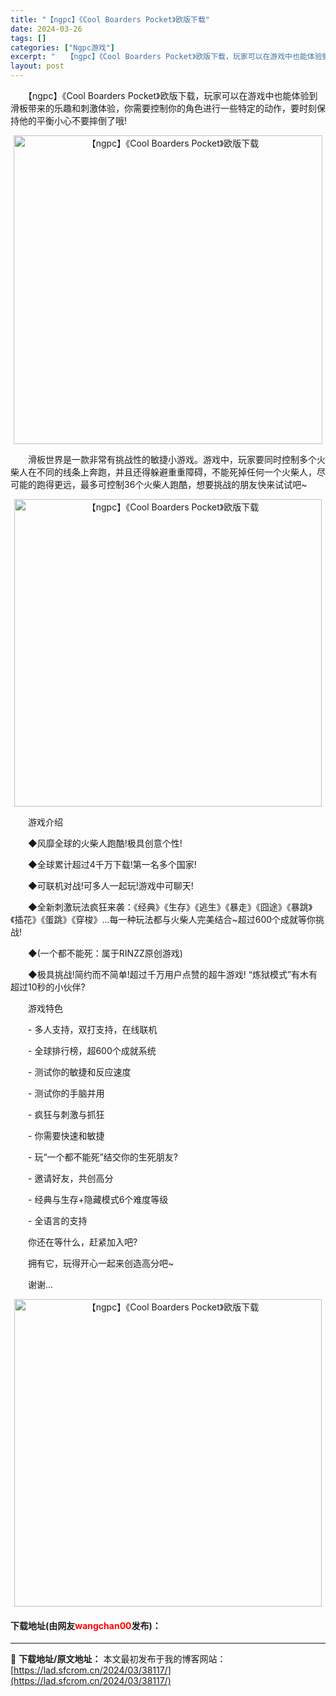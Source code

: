 ```yaml
---
title: "【ngpc】《Cool Boarders Pocket》欧版下载"
date: 2024-03-26
tags: []
categories: ["Ngpc游戏"]
excerpt: "　　【ngpc】《Cool Boarders Pocket》欧版下载，玩家可以在游戏中也能体验到滑板带来的乐趣和刺激体验，你需要控制你的角色进行一些特定的动作，要时刻保持他的平衡小心不要摔倒了哦! 　　滑板世界是一款非常有挑战性的敏捷小游戏。游戏中，玩家要同时控制多个火柴人在不同的线条上奔跑，并且还&hellip;"
layout: post
---
```


 <p>　　【ngpc】《Cool Boarders Pocket》欧版下载，玩家可以在游戏中也能体验到滑板带来的乐趣和刺激体验，你需要控制你的角色进行一些特定的动作，要时刻保持他的平衡小心不要摔倒了哦!</p> <p align="center"><img align="" border="0" src="https://lad.sfcrom.cn/wp-content/uploads/2024/03/20240326_6602bbca067ca.png" width="494" alt="【ngpc】《Cool Boarders Pocket》欧版下载" /></p> <p>　　滑板世界是一款非常有挑战性的敏捷小游戏。游戏中，玩家要同时控制多个火柴人在不同的线条上奔跑，并且还得躲避重重障碍，不能死掉任何一个火柴人，尽可能的跑得更远，最多可控制36个火柴人跑酷，想要挑战的朋友快来试试吧~</p> <p align="center"><img align="" border="0" src="https://lad.sfcrom.cn/wp-content/uploads/2024/03/20240326_6602bbca9699e.png" width="492" alt="【ngpc】《Cool Boarders Pocket》欧版下载" /></p> <p>　　游戏介绍</p> <p>　　◆风靡全球的火柴人跑酷!极具创意个性!</p> <p>　　◆全球累计超过4千万下载!第一名多个国家!</p> <p>　　◆可联机对战!可多人一起玩!游戏中可聊天!</p> <p>　　◆全新刺激玩法疯狂来袭：《经典》《生存》《逃生》《暴走》《囧途》《暴跳》《插花》《蛋跳》《穿梭》...每一种玩法都与火柴人完美结合~超过600个成就等你挑战!</p> <p>　　◆(一个都不能死：属于RINZZ原创游戏)</p> <p>　　◆极具挑战!简约而不简单!超过千万用户点赞的超牛游戏! &ldquo;炼狱模式&rdquo;有木有超过10秒的小伙伴?</p> <p>　　游戏特色</p> <p>　　- 多人支持，双打支持，在线联机</p> <p>　　- 全球排行榜，超600个成就系统</p> <p>　　- 测试你的敏捷和反应速度</p> <p>　　- 测试你的手脑并用</p> <p>　　- 疯狂与刺激与抓狂</p> <p>　　- 你需要快速和敏捷</p> <p>　　- 玩&ldquo;一个都不能死&rdquo;结交你的生死朋友?</p> <p>　　- 邀请好友，共创高分</p> <p>　　- 经典与生存+隐藏模式6个难度等级</p> <p>　　- 全语言的支持</p> <p>　　你还在等什么，赶紧加入吧?</p> <p>　　拥有它，玩得开心一起来创造高分吧~</p> <p>　　谢谢...</p> <p align="center"><img align="" border="0" src="https://lad.sfcrom.cn/wp-content/uploads/2024/03/20240326_6602bbcb34f7a.png" width="492" alt="【ngpc】《Cool Boarders Pocket》欧版下载" /></p> <p><h4>下载地址(由网友<font color="red">wangchan00</font>发布)：</h4></p> 

---
📖 **下载地址/原文地址：** 本文最初发布于我的博客网站：[https://lad.sfcrom.cn/2024/03/38117/](https://lad.sfcrom.cn/2024/03/38117/)
